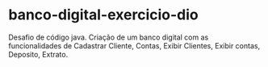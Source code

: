 # banco-digital-exercicio-dio
Desafio de código java. Criação de um banco digital com as funcionalidades de Cadastrar Cliente, Contas, Exibir Clientes, Exibir contas, Deposito, Extrato.

